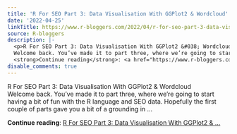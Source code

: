 ```yaml
---
title: 'R For SEO Part 3: Data Visualisation With GGPlot2 & Wordcloud'
date: '2022-04-25'
linkTitle: https://www.r-bloggers.com/2022/04/r-for-seo-part-3-data-visualisation-with-ggplot2-wordcloud/
source: R-bloggers
description: |-
  <p>R For SEO Part 3: Data Visualisation With GGPlot2 &#038; Wordcloud<br />
  Welcome back. You’ve made it to part three, where we’re going to start having a bit of fun with the R language and SEO data. Hopefully the first couple of parts gave you a bit of a grounding in ...</p>
  <strong>Continue reading</strong>: <a href="https://www.r-bloggers.com/2022/04/r-for-seo-part-3-data-visualisation-with-ggplot2-wordcloud/">R For SEO Part 3: Data Visualisation With GGPlot2 & ...
disable_comments: true
---
```

<p>R For SEO Part 3: Data Visualisation With GGPlot2 &#038; Wordcloud<br />
Welcome back. You’ve made it to part three, where we’re going to start having a bit of fun with the R language and SEO data. Hopefully the first couple of parts gave you a bit of a grounding in ...</p>
<strong>Continue reading</strong>: <a href="https://www.r-bloggers.com/2022/04/r-for-seo-part-3-data-visualisation-with-ggplot2-wordcloud/">R For SEO Part 3: Data Visualisation With GGPlot2 & ...